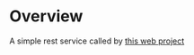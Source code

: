 # Overview

A simple rest service called by [this web project](https://github.com/honginstarbucks/web-play-test)
